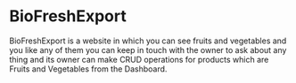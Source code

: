 # BioFreshExport
BioFreshExport is a website in which you can see fruits and vegetables and you like any of them you can keep in touch with the owner to ask about any thing and its owner can make CRUD operations for products which are Fruits and Vegetables from the Dashboard.
